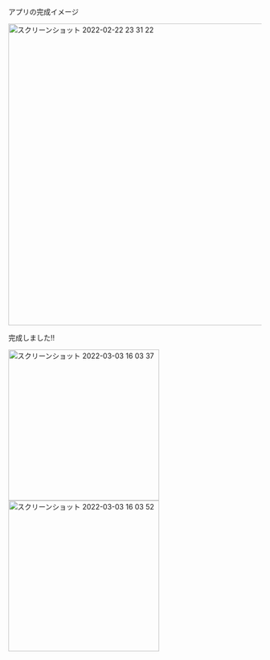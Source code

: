 アプリの完成イメージ

<img width="600" alt="スクリーンショット 2022-02-22 23 31 22" src="https://user-images.githubusercontent.com/94818124/155153954-a07fb37c-8903-498b-9baf-2fb34ec80270.png">

完成しました!!

<img width="300" alt="スクリーンショット 2022-03-03 16 03 37" src="https://user-images.githubusercontent.com/94818124/156513901-38ff92fc-1eac-4cbe-b754-664b79557536.png">
<img width="300" alt="スクリーンショット 2022-03-03 16 03 52" src="https://user-images.githubusercontent.com/94818124/156513915-e86e6049-d950-46d2-8fc8-cfcacd860f17.png">
